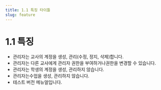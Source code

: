 ```yaml
---
title: 1.1 특징 타이틀
slug: feature
---
```

# 1.1 특징

* 관리자는 교사의 계정을 생성, 관리(수정, 정지, 삭제)합니다.
* 관리자는 다른 교사에게 관리자 권한을 부여하거나권한을 변경할 수 있습니다.
* 관리자는 학생의 계정을 생성, 관리하지 않습니다.
* 관리자는수업을 생성, 관리하지 않습니다.
* 테스트 버전 메뉴얼입니다.
